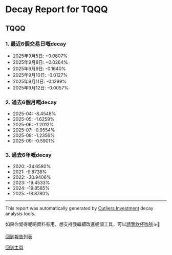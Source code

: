 # Decay Report for TQQQ

## TQQQ

### 1. 最近6個交易日嘅decay

- 2025年9月5日: +0.0807%
- 2025年9月8日: +0.0264%
- 2025年9月9日: -0.1640%
- 2025年9月10日: -0.0127%
- 2025年9月11日: -0.1299%
- 2025年9月12日: -0.0057%

### 2. 過去6個月嘅decay

- 2025-04: -8.4548%
- 2025-05: -1.6259%
- 2025-06: -1.2012%
- 2025-07: -0.9554%
- 2025-08: -1.2356%
- 2025-09: -0.5901%

### 3. 過去6年嘅decay

- 2020: -34.6580%
- 2021: -9.8738%
- 2022: -30.9406%
- 2023: -19.4533%
- 2024: -19.8585%
- 2025: -18.8780%

------------------------------
This report was automatically generated by [Outliers Investment](https://outliersecon.github.io/Outliers-Investment/) decay analysis tools.

如果你覺得呢啲資料有用，想支持我繼續改進呢個工具，可以[請我飲杯咖啡](https://buymeacoffee.com/outliersecon)☕🙏

[回到報告列表](https://outliersecon.github.io/Outliers-Investment/reports/reports_public)

[回到主頁](https://outliersecon.github.io/Outliers-Investment/)